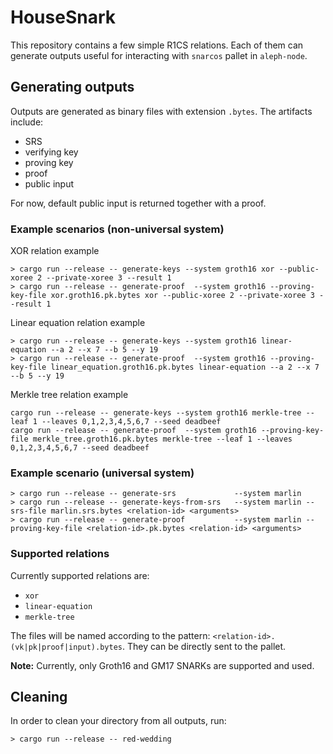 # HouseSnark

This repository contains a few simple R1CS relations.
Each of them can generate outputs useful for interacting with `snarcos` pallet in `aleph-node`.

## Generating outputs

Outputs are generated as binary files with extension `.bytes`.
The artifacts include:
 - SRS
 - verifying key
 - proving key
 - proof
 - public input

For now, default public input is returned together with a proof.

### Example scenarios (non-universal system)

XOR relation example

```shell
> cargo run --release -- generate-keys --system groth16 xor --public-xoree 2 --private-xoree 3 --result 1
> cargo run --release -- generate-proof  --system groth16 --proving-key-file xor.groth16.pk.bytes xor --public-xoree 2 --private-xoree 3 --result 1
```

Linear equation relation example

```shell
> cargo run --release -- generate-keys --system groth16 linear-equation --a 2 --x 7 --b 5 --y 19
> cargo run --release -- generate-proof  --system groth16 --proving-key-file linear_equation.groth16.pk.bytes linear-equation --a 2 --x 7 --b 5 --y 19
```

Merkle tree relation example

```
cargo run --release -- generate-keys --system groth16 merkle-tree --leaf 1 --leaves 0,1,2,3,4,5,6,7 --seed deadbeef
cargo run --release -- generate-proof  --system groth16 --proving-key-file merkle_tree.groth16.pk.bytes merkle-tree --leaf 1 --leaves 0,1,2,3,4,5,6,7 --seed deadbeef

```
### Example scenario (universal system)

```shell
> cargo run --release -- generate-srs             --system marlin
> cargo run --release -- generate-keys-from-srs   --system marlin --srs-file marlin.srs.bytes <relation-id> <arguments>
> cargo run --release -- generate-proof           --system marlin --proving-key-file <relation-id>.pk.bytes <relation-id> <arguments>
```

### Supported relations

Currently supported relations are:
 - `xor`
 - `linear-equation`
 - `merkle-tree`

The files will be named according to the pattern: `<relation-id>.(vk|pk|proof|input).bytes`.
They can be directly sent to the pallet.

**Note:** Currently, only Groth16 and GM17 SNARKs are supported and used.

## Cleaning

In order to clean your directory from all outputs, run:
```shell
> cargo run --release -- red-wedding
```
